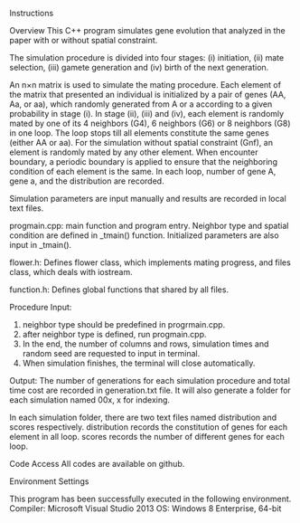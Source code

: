 Instructions

Overview
This C++ program simulates gene evolution that analyzed in the paper with or without spatial constraint.

The simulation procedure is divided into four stages: (i) initiation, (ii) mate selection, (iii) gamete generation and (iv) birth of the next generation.

An n×n matrix is used to simulate the mating procedure. Each element of the matrix that presented an individual is initialized by a pair of genes (AA, Aa, or aa), which randomly generated from A or a according to a given probability in stage (i). In stage (ii), (iii) and (iv), each element is randomly mated by one of its 4 neighbors (G4), 6 neighbors (G6) or 8 neighbors (G8) in one loop. The loop stops till all elements constitute the same genes (either AA or aa). For the simulation without spatial constraint (Gnf), an element is randomly mated by any other element. When encounter boundary, a periodic boundary is applied to ensure that the neighboring condition of each element is the same. In each loop, number of gene A, gene a, and the distribution are recorded.

Simulation parameters are input manually and results are recorded in local text files.

progmain.cpp: 
main function and program entry. Neighbor type and spatial condition are defined in _tmain() function. Initialized parameters are also input in _tmain().

flower.h: 
Defines flower class, which implements mating progress, and files class, which deals with iostream.

function.h: 
Defines global functions that shared by all files.

Procedure
Input:
1. neighbor type should be predefined in progrmain.cpp.
2. after neighbor type is defined, run progmain.cpp.
3. In the end, the number of columns and rows, simulation times and random seed are requested to input in terminal.
4. When simulation finishes, the terminal will close automatically.

Output:
The number of generations for each simulation procedure and total time cost are recorded in generation.txt file. It will also generate a folder for each simulation named 00x, x for indexing. 

In each simulation folder, there are two text files named distribution and scores respectively.   distribution records the constitution of genes for each element in all loop. scores records the number of different genes for each loop.

Code Access
All codes are available on github.


Environment Settings

This program has been successfully executed in the following environment.
Compiler: Microsoft Visual Studio 2013
OS: Windows 8 Enterprise, 64-bit
